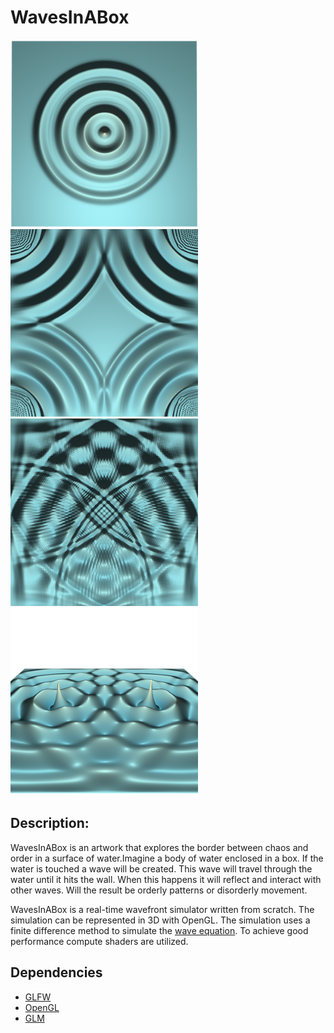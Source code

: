 # WavesInABox

<img src="/screenshots/screenshot1.png" width=300 height=300>
<img src="/screenshots/screenshot2.png" width=300 height=300>
<img src="/screenshots/screenshot3.png" width=300 height=300>
<img src="/screenshots/screenshot4.png" width=300 height=300>

## Description:
WavesInABox is an artwork that explores the border between chaos and order in a surface of water.Imagine a body of water enclosed in a box. If the water is touched a wave will be created. This wave will travel through the water until it hits the wall. When this happens it will reflect and interact with other waves. Will the result be orderly patterns or disorderly movement.

WavesInABox is a real-time wavefront simulator written from scratch. The simulation can be represented in 3D with OpenGL. The simulation uses a finite difference method to simulate the [wave equation](https://en.wikipedia.org/wiki/Wave_equation). To achieve good performance compute shaders are utilized.

## Dependencies
- [GLFW](https://www.glfw.org/)
- [OpenGL](https://www.opengl.org/)
- [GLM](https://github.com/g-truc/glm)
